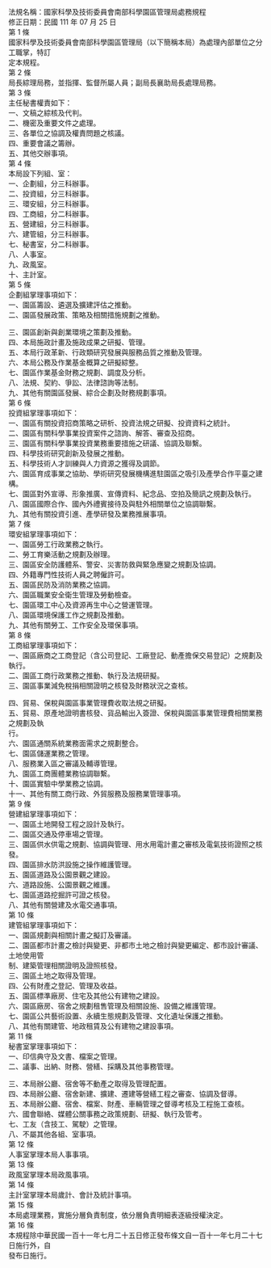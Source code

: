 法規名稱：國家科學及技術委員會南部科學園區管理局處務規程  
修正日期：民國 111 年 07 月 25 日  
第 1 條  
國家科學及技術委員會南部科學園區管理局（以下簡稱本局）為處理內部單位之分工職掌，特訂  
定本規程。  
第 2 條  
局長綜理局務，並指揮、監督所屬人員；副局長襄助局長處理局務。  
第 3 條  
主任秘書權責如下：  
一、文稿之綜核及代判。  
二、機密及重要文件之處理。  
三、各單位之協調及權責問題之核議。  
四、重要會議之籌辦。  
五、其他交辦事項。  
第 4 條  
本局設下列組、室：  
一、企劃組，分三科辦事。  
二、投資組，分三科辦事。  
三、環安組，分三科辦事。  
四、工商組，分二科辦事。  
五、營建組，分三科辦事。  
六、建管組，分三科辦事。  
七、秘書室，分二科辦事。  
八、人事室。  
九、政風室。  
十、主計室。  
第 5 條  
企劃組掌理事項如下：  
一、園區籌設、遴選及擴建評估之推動。  
二、園區發展政策、策略及相關措施規劃之推動。  


三、園區創新與創業環境之策劃及推動。  
四、本局施政計畫及施政成果之研擬、管理。  
五、本局行政革新、行政類研究發展與服務品質之推動及管理。  
六、本局公務及作業基金概算之研擬綜整。  
七、園區作業基金財務之規劃、調度及分析。  
八、法規、契約、爭訟、法律諮詢等法制。  
九、其他有關園區發展、綜合企劃及財務規劃事項。  
第 6 條  
投資組掌理事項如下：  
一、園區有關投資招商策略之研析、投資法規之研擬、投資資料之統計。  
二、園區有關科學事業投資案件之諮詢、解答、審查及招商。  
三、園區有關科學事業投資業務重要措施之研議、協調及聯繫。  
四、科學技術研究創新及發展之推動。  
五、科學技術人才訓練與人力資源之獲得及調節。  
六、園區育成事業之協助、學術研究發展機構進駐園區之吸引及產學合作平臺之建構。  
七、園區對外宣導、形象推廣、宣傳資料、紀念品、空拍及簡訊之規劃及執行。  
八、園區國際合作、國內外禮賓接待及與駐外相關單位之協調聯繫。  
九、其他有關投資引進、產學研發及業務推展事項。  
第 7 條  
環安組掌理事項如下：  
一、園區勞工行政業務之執行。  
二、勞工育樂活動之規劃及辦理。  
三、園區安全防護體系、警安、災害防救與緊急應變之規劃及協調。  
四、外籍專門性技術人員之聘僱許可。  
五、園區民防及消防業務之協調。  
六、園區職業安全衛生管理及勞動檢查。  
七、園區環工中心及資源再生中心之營運管理。  
八、園區環境保護工作之規劃及推動。  
九、其他有關勞工、工作安全及環保事項。  
第 8 條  
工商組掌理事項如下：  
一、園區廠商之工商登記（含公司登記、工廠登記、動產擔保交易登記）之規劃及執行。  
二、園區工商行政業務之推動、執行及法規研擬。  
三、園區事業減免稅捐相關證明之核發及財務狀況之查核。  


四、貿易、保稅與園區事業管理費收取法規之研擬。  
五、貿易、原產地證明書核發、貨品輸出入簽證、保稅與園區事業管理費相關業務之規劃及執  
行。  
六、園區通關系統業務面需求之規劃整合。  
七、園區儲運業務之管理。  
八、服務業入區之審議及輔導管理。  
九、園區工商團體業務協調聯繫。  
十、園區實驗中學業務之協調。  
十一、其他有關工商行政、外貿服務及服務業管理事項。  
第 9 條  
營建組掌理事項如下：  
一、園區土地開發工程之設計及執行。  
二、園區交通及停車場之管理。  
三、園區供水供電之規劃、協調與管理、用水用電計畫之審核及電氣技術證照之核發。  
四、園區排水防洪設施之操作維護管理。  
五、園區道路及公園景觀之建設。  
六、道路設施、公園景觀之維護。  
七、園區道路挖掘許可證之核發。  
八、其他有關營建及水電交通事項。  
第 10 條  
建管組掌理事項如下：  
一、園區規劃與相關計畫之擬訂及審議。  
二、園區都市計畫之檢討與變更、非都市土地之檢討與變更編定、都市設計審議、土地使用管  
制、建築管理相關證明及證照核發。  
三、園區土地之取得及管理。  
四、公有財產之登記、管理及收益。  
五、園區標準廠房、住宅及其他公有建物之建設。  
六、園區廠房、宿舍之規劃租售管理及相關設施、設備之維護管理。  
七、園區公共藝術設置、永續生態規劃及管理、文化遺址保護之推動。  
八、其他有關建管、地政租賃及公有建物之建設事項。  
第 11 條  
秘書室掌理事項如下：  
一、印信典守及文書、檔案之管理。  
二、議事、出納、財務、營繕、採購及其他事務管理。  


三、本局辦公廳、宿舍等不動產之取得及管理配置。  
四、本局辦公廳、宿舍新建、擴建、遷建等營繕工程之審查、協調及督導。  
五、本局辦公廳、宿舍、檔案、財產、車輛管理之督導考核及工程施工查核。  
六、國會聯絡、媒體公關事務之政策規劃、研擬、執行及管考。  
七、工友（含技工、駕駛）之管理。  
八、不屬其他各組、室事項。  
第 12 條  
人事室掌理本局人事事項。  
第 13 條  
政風室掌理本局政風事項。  
第 14 條  
主計室掌理本局歲計、會計及統計事項。  
第 15 條  
本局處理業務，實施分層負責制度，依分層負責明細表逐級授權決定。  
第 16 條  
本規程除中華民國一百十一年七月二十五日修正發布條文自一百十一年七月二十七日施行外，自  
發布日施行。  


